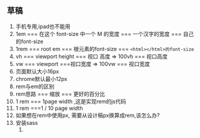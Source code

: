## 草稿

1. 手机专用,ipad也不能用
2. 1em === 在这个 font-size 中一个 M 的宽度 === 一个汉字的宽度 === 自己的font-size 
3. 1rem === root em === 根元素的font-size === `<html></html>的font-size`
4. vh === viewport height === 视口 高度   => 100vh === 视口高度
5. vw === viewport ===视口宽度  => 100vw === 视口宽度
6.  页面默认大小16px  
7. chrome默认最小12px
8. rem与em的区别
9. rem思路 === 缩放 === 更好的百分比
10. 1 rem === 1page width ,这是实现rem的js代码
11. 1 rem ===1 / 10 page  width
12. 如果想在rem中使用px, 需要从设计稿px换算成rem,该怎么办?
13. 安装sass
    1. ​